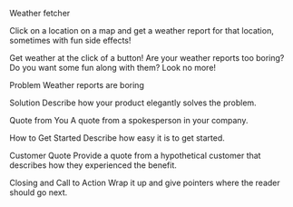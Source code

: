 Weather fetcher

Click on a location on a map and get a weather report for that location, sometimes with fun side effects!

Get weather at the click of a button! Are your weather reports too boring? Do you want some fun along with them? Look no more!

Problem
Weather reports are boring

Solution
Describe how your product elegantly solves the problem.

Quote from You
A quote from a spokesperson in your company.

How to Get Started
Describe how easy it is to get started.

Customer Quote
Provide a quote from a hypothetical customer that describes how they experienced the benefit.

Closing and Call to Action
Wrap it up and give pointers where the reader should go next.